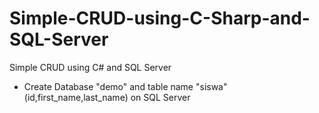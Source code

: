 # Simple-CRUD-using-C-Sharp-and-SQL-Server
Simple CRUD using C# and SQL Server

- Create Database "demo" and table name "siswa" (id,first_name,last_name) on SQL Server
